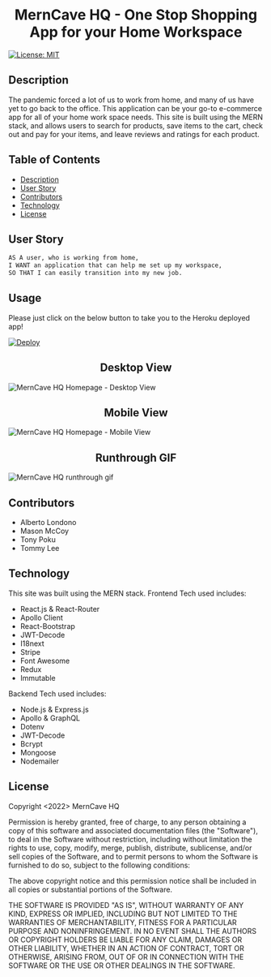 <h1 align="center"> MernCave HQ - One Stop Shopping App for your Home Workspace </h1>

[![License: MIT](https://img.shields.io/badge/License-MIT-yellow.svg)](https://opensource.org/licenses/MIT)

## Description

The pandemic forced a lot of us to work from home, and many of us have yet to go back to the office.  This application can be your go-to e-commerce app for all of your home work space needs.  This site is built using the MERN stack, and allows users to search for products, save items to the cart, check out and pay for your items, and leave reviews and ratings for each product.

## Table of Contents
- [Description](#description)
- [User Story](#usage-story)
- [Contributors](#contributors)
- [Technology](#technology)
- [License](#license)

## User Story
```md
AS A user, who is working from home,
I WANT an application that can help me set up my workspace,
SO THAT I can easily transition into my new job.
```

## Usage
Please just click on the below button to take you to the Heroku deployed app!

[![Deploy](https://www.herokucdn.com/deploy/button.svg)](https://merncavehq.herokuapp.com/)

<h2 align="center">Desktop View </h2>

![MernCave HQ Homepage - Desktop View](https://raw.githubusercontent.com/Ecommerce-AMTT/ManCaveHQ/staging/client/public/assets/images/merncavehq-desktop.png)

<h2 align="center">Mobile View </h2>

![MernCave HQ Homepage - Mobile View](https://raw.githubusercontent.com/Ecommerce-AMTT/ManCaveHQ/staging/client/public/assets/images/merncavehq-mobile.png)

<h2 align="center">Runthrough GIF </h2>

![MernCave HQ runthrough gif](https://github.com/Ecommerce-AMTT/ManCaveHQ/blob/staging/client/public/assets/images/Merncave%20HQ%20(1).gif?raw=true)

## Contributors
 - Alberto Londono
 - Mason McCoy
 - Tony Poku
 - Tommy Lee


## Technology
This site was built using the MERN stack.
Frontend Tech used includes:
- React.js & React-Router
- Apollo Client
- React-Bootstrap
- JWT-Decode
- I18next
- Stripe
- Font Awesome
- Redux
- Immutable

Backend Tech used includes:
- Node.js & Express.js
- Apollo & GraphQL
- Dotenv
- JWT-Decode
- Bcrypt
- Mongoose
- Nodemailer

## License
Copyright <2022> MernCave HQ

Permission is hereby granted, free of charge, to any person obtaining a copy of this software and associated documentation files (the "Software"), to deal in the Software without restriction, including without limitation the rights to use, copy, modify, merge, publish, distribute, sublicense, and/or sell copies of the Software, and to permit persons to whom the Software is furnished to do so, subject to the following conditions:

The above copyright notice and this permission notice shall be included in all copies or substantial portions of the Software.

THE SOFTWARE IS PROVIDED "AS IS", WITHOUT WARRANTY OF ANY KIND, EXPRESS OR IMPLIED, INCLUDING BUT NOT LIMITED TO THE WARRANTIES OF MERCHANTABILITY, FITNESS FOR A PARTICULAR PURPOSE AND NONINFRINGEMENT. IN NO EVENT SHALL THE AUTHORS OR COPYRIGHT HOLDERS BE LIABLE FOR ANY CLAIM, DAMAGES OR OTHER LIABILITY, WHETHER IN AN ACTION OF CONTRACT, TORT OR OTHERWISE, ARISING FROM, OUT OF OR IN CONNECTION WITH THE SOFTWARE OR THE USE OR OTHER DEALINGS IN THE SOFTWARE.
